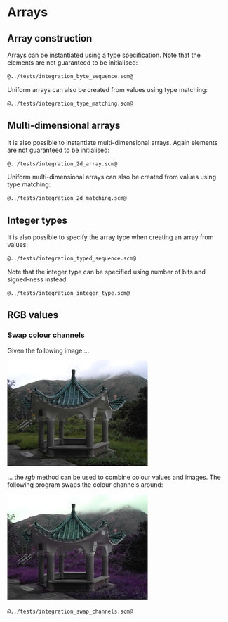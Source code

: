 # Arrays
## Array construction

Arrays can be instantiated using a type specification. Note that the elements are not guaranteed to be initialised:

```Scheme
@../tests/integration_byte_sequence.scm@
```

Uniform arrays can also be created from values using type matching:

```Scheme
@../tests/integration_type_matching.scm@
```

## Multi-dimensional arrays

It is also possible to instantiate multi-dimensional arrays. Again elements are not guaranteed to be initialised:

```Scheme
@../tests/integration_2d_array.scm@
```

Uniform multi-dimensional arrays can also be created from values using type matching:

```Scheme
@../tests/integration_2d_matching.scm@
```

## Integer types

It is also possible to specify the array type when creating an array from values:

```Scheme
@../tests/integration_typed_sequence.scm@
```

Note that the integer type can be specified using number of bits and signed-ness instead:

```Scheme
@../tests/integration_integer_type.scm@
```

## RGB values
### Swap colour channels

Given the following image ...

![](pavillion.jpg "Test input image")

... the *rgb* method can be used to combine colour values and images. The following program swaps the colour channels around:

![](swap-channels.jpg "Image with colour channels swapped")

```Scheme
@../tests/integration_swap_channels.scm@
```
